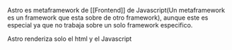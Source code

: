 Astro es metaframework de [[Frontend]] de Javascript(Un metaframework es un framework que esta sobre de otro framework), aunque este es especial ya que no trabaja sobre un solo framework especifico.

Astro renderiza solo el html y el Javascript
